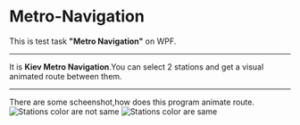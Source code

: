 # Metro-Navigation
This is test task **"Metro Navigation"** on WPF.
***
It is **Kiev Metro Navigation**.You can select 2 stations and get a visual animated route between them.
***
There are some scheenshot,how does this program animate route.
![Stations color are not same](http://i.imgur.com/ojLAkRR.png)
![Stations color are same](http://i.imgur.com/RvmlKoE.png)
